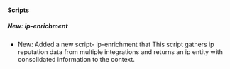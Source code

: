 
#### Scripts

##### New: ip-enrichment

- New: Added a new script- ip-enrichment that This script gathers ip reputation data from multiple integrations and returns an ip entity with consolidated information to the context.
